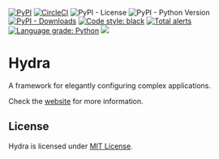 [![PyPI](https://img.shields.io/pypi/v/hydra-core)](https://pypi.org/project/hydra-core/)
[![CircleCI](https://img.shields.io/circleci/build/github/facebookresearch/hydra?token=af199cd2deca9e70e53776f9ded96284b10687e9)](https://circleci.com/gh/facebookresearch/hydra)
![PyPI - License](https://img.shields.io/pypi/l/hydra-core)
![PyPI - Python Version](https://img.shields.io/pypi/pyversions/hydra-core)
[![PyPI - Downloads](https://img.shields.io/pypi/dm/hydra-core.svg)](https://pypistats.org/packages/hydra-core)
[![Code style: black](https://img.shields.io/badge/code%20style-black-000000.svg)](https://github.com/psf/black)
[![Total alerts](https://img.shields.io/lgtm/alerts/g/facebookresearch/hydra.svg?logo=lgtm&logoWidth=18)](https://lgtm.com/projects/g/facebookresearch/hydra/alerts/)
[![Language grade: Python](https://img.shields.io/lgtm/grade/python/g/facebookresearch/hydra.svg?logo=lgtm&logoWidth=18)](https://lgtm.com/projects/g/facebookresearch/hydra/context:python)
[![](https://img.shields.io/badge/zulip-join_chat-brightgreen.svg)](https://hydra-framework.zulipchat.com)

# Hydra
A framework for elegantly configuring complex applications.

Check the [website](https://hydra.cc/) for more information.

## License
Hydra is licensed under [MIT License](LICENSE).















